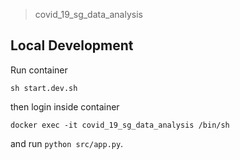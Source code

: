 > covid_19_sg_data_analysis


## Local Development
Run container
```
sh start.dev.sh
```

then login inside container

```
docker exec -it covid_19_sg_data_analysis /bin/sh
```

and run `python src/app.py`.
